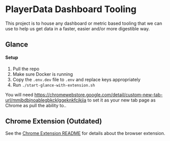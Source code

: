 # PlayerData Dashboard Tooling

This project is to house any dashboard or metric based tooling that we can use to help us get data in a faster, easier and/or more digestible way.

## Glance

#### Setup

1. Pull the repo
2. Make sure Docker is running
3. Copy the `.env.dev` file to `.env` and replace keys appropriately
4. Run `./start-glance-with-extension.sh`

You will need https://chromewebstore.google.com/detail/custom-new-tab-url/mmjbdbjnoablegbkcklggeknkfcjkjia to set it as your new tab page as Chrome as pull the ability to..

## Chrome Extension (Outdated)

See the [Chrome Extension README](chrome_extension/README.md) for details about the browser extension.
